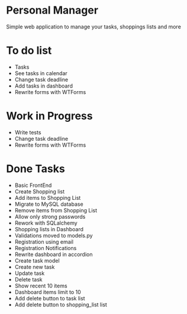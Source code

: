 # Personal Manager
Simple web application to manage your tasks, shoppings lists and more

# To do list
 - Tasks
 - See tasks in calendar
 - Change task deadline
 - Add tasks in dashboard
 - Rewrite forms with WTForms

# Work in Progress
 - Write tests
 - Change task deadline
 - Rewrite forms with WTForms

# Done Tasks
 - Basic FrontEnd
 - Create Shopping list
 - Add items to Shopping List
 - Migrate to MySQL database
 - Remove items from Shopping List
 - Allow only strong passwords
 - Rework with SQLalchemy
 - Shopping lists in Dashboard
 - Validations moved to models.py
 - Registration using email
 - Registration Notifications
 - Rewrite dashboard in accordion
 - Create task model
 - Create new task
 - Update task
 - Delete task
 - Show recent 10 items
 - Dashboard items limit to 10
 - Add delete button to task list
 - Add delete button to shopping_list list

